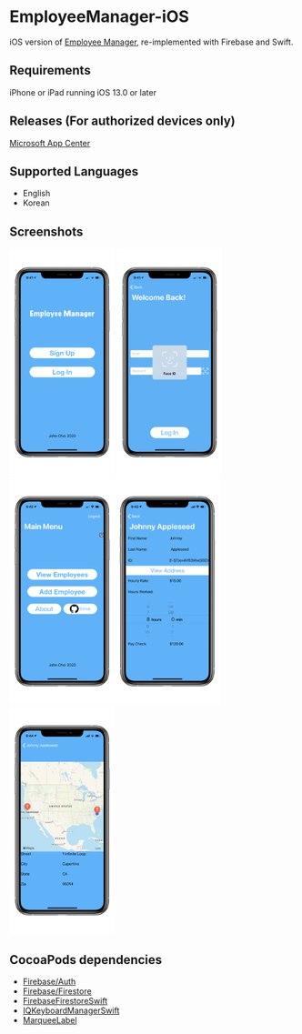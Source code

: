 # EmployeeManager-iOS
iOS version of [Employee Manager](https://github.com/johnchoi96/EmployeeManager), re-implemented with Firebase and Swift.

## Requirements
iPhone or iPad running iOS 13.0 or later

## Releases (For authorized devices only)
[Microsoft App Center](https://appcenter.ms/users/johnchoi1003/apps/Employee-Manager/distribute/releases)

## Supported Languages
* English
* Korean

## Screenshots
<img src="https://github.com/johnchoi96/EmployeeManager-iOS/blob/master/imgs/welcome.png" width="185" height="400"> <img src="https://github.com/johnchoi96/EmployeeManager-iOS/blob/master/imgs/login_biometrics.png" width="185" height="400"> <img src="https://github.com/johnchoi96/EmployeeManager-iOS/blob/master/imgs/main.png" width="185" height="400"><img src="https://github.com/johnchoi96/EmployeeManager-iOS/blob/master/imgs/emp_detail.png" width="185" height="400"><img src="https://github.com/johnchoi96/EmployeeManager-iOS/blob/master/imgs/address_view.png" width="185" height="400">

## CocoaPods dependencies

* [Firebase/Auth](https://firebase.google.com)
* [Firebase/Firestore](https://firebase.google.com)
* [FirebaseFirestoreSwift](https://firebase.google.com)
* [IQKeyboardManagerSwift](https://github.com/hackiftekhar/IQKeyboardManager)
* [MarqueeLabel](https://github.com/cbpowell/MarqueeLabel)

